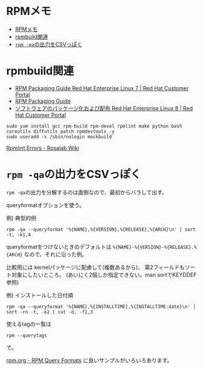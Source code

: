 # RPMメモ

- [RPMメモ](#rpm%e3%83%a1%e3%83%a2)
- [rpmbuild関連](#rpmbuild%e9%96%a2%e9%80%a3)
- [`rpm -qa`の出力をCSVっぽく](#rpm--qa%e3%81%ae%e5%87%ba%e5%8a%9b%e3%82%92csv%e3%81%a3%e3%81%bd%e3%81%8f)

# rpmbuild関連

- [RPM Packaging Guide Red Hat Enterprise Linux 7 | Red Hat Customer Portal](https://access.redhat.com/documentation/en-us/red_hat_enterprise_linux/7/html-single/rpm_packaging_guide/index)
- [RPM Packaging Guide](https://rpm-packaging-guide.github.io/)
- [ソフトウェアのパッケージ化および配布 Red Hat Enterprise Linux 8 | Red Hat Customer Portal](https://access.redhat.com/documentation/ja-jp/red_hat_enterprise_linux/8/html-single/packaging_and_distributing_software/index)


```
sudo yum install gcc rpm-build rpm-devel rpmlint make python bash coreutils diffutils patch rpmdevtools -y
sudo useradd -s /sbin/nologin mockbuild
```

[Rpmlint Errors - Rosalab Wiki](http://wiki.rosalab.ru/en/index.php/Rpmlint_Errors#subsys-not-used)

# `rpm -qa`の出力をCSVっぽく

`rpm -qa`の出力を分解するのは面倒なので、最初からバラして出す。

queryformatオプションを使う。

例) 典型的例
```
rpm -qa --queryformat '%{NAME},%{VERSION},%{RELEASE},%{ARCH}\n' | sort -t, -k1,4
```
queryformatをつけないときのデフォルトは
`%{NAME}-%{VERSION}-%{RELEASE}.%{ARCH}`
なので、それに沿った例。

比較用には
kernelパッケージに配慮して(複数あるから)、
第2フィールドもソート対象にしたいところ。
(あいにく2個しか指定できない。man sortでKEYDDEF参照)


例) インストールした日付順
```
rpm -qa --queryformat '%{NAME},%{INSTALLTIME},%{INSTALLTIME:date}\n' | sort -rn -t, -k2 | cut -d, -f1,3
```

使えるtagの一覧は
```
rpm --querytags
```
で。

[rpm.org - RPM Query Formats](https://rpm.org/user_doc/query_format.html) に良いサンプルがいろいろあります。
